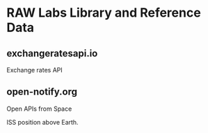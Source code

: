 # RAW Labs Library and Reference Data

## exchangeratesapi.io

Exchange rates API 

## open-notify.org

Open APIs from Space<p>
ISS position above Earth.

